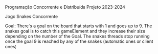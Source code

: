 Programação Concorrente e Distribuída Projeto 2023-2024

Jogo Snakes Concorrente

Goal: There's a goal on the board that starts with 1 and goes up to 9. 
The snakes goal is to catch this gameElement and they increase their size depending on the number of the Goal.
The snakes threads stop running once the goal 9 is reached by any of the snakes (automatic ones or client ones)

